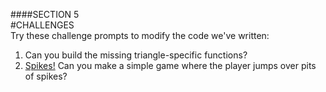 ####SECTION 5  
#CHALLENGES  
Try these challenge prompts to modify the code we've written:

1. Can you build the missing triangle-specific functions?  
2. [Spikes!](http://en.wikipedia.org/wiki/Prince_of_Persia_%281989_video_game%29) Can you make a simple game where the player jumps over pits of spikes?
